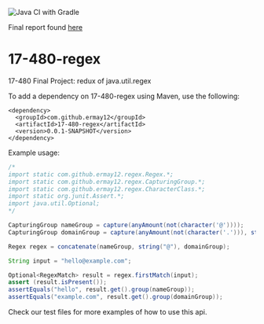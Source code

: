 ![Java CI with Gradle](https://github.com/ermay12/17-480-regex/workflows/Java%20CI%20with%20Gradle/badge.svg)

Final report found [here](https://docs.google.com/document/d/1RIbGxl4W1GHWGpPrQPv2mAbvK5lqsqRVA_fLOTqZiYQ/edit?usp=sharing)

# 17-480-regex
17-480 Final Project: redux of java.util.regex

To add a dependency on 17-480-regex using Maven, use the following:
```
<dependency>
  <groupId>com.github.ermay12</groupId>
  <artifactId>17-480-regex</artifactId>
  <version>0.0.1-SNAPSHOT</version>
</dependency>
```


Example usage:

```java
/*
import static com.github.ermay12.regex.Regex.*;
import static com.github.ermay12.regex.CapturingGroup.*;
import static com.github.ermay12.regex.CharacterClass.*;
import static org.junit.Assert.*;
import java.util.Optional;
*/

CapturingGroup nameGroup = capture(anyAmount(not(character('@'))));
CapturingGroup domainGroup = capture(anyAmount(not(character('.'))), string("."), anyAmount(WILDCARD));

Regex regex = concatenate(nameGroup, string("@"), domainGroup);

String input = "hello@example.com";

Optional<RegexMatch> result = regex.firstMatch(input);
assert (result.isPresent());
assertEquals("hello", result.get().group(nameGroup));
assertEquals("example.com", result.get().group(domainGroup));
```

Check our test files for more examples of how to use this api.
